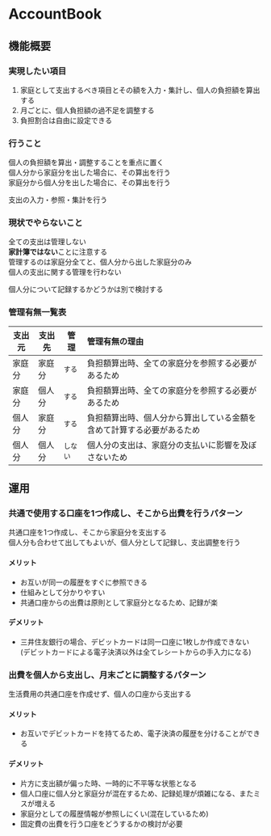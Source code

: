 # AccountBook

## 機能概要

### 実現したい項目

1. 家庭として支出するべき項目とその額を入力・集計し、個人の負担額を算出する
1. 月ごとに、個人負担額の過不足を調整する
1. 負担割合は自由に設定できる

### 行うこと

個人の負担額を算出・調整することを重点に置く  
個人分から家庭分を出した場合に、その算出を行う  
家庭分から個人分を出した場合に、その算出を行う  

支出の入力・参照・集計を行う

### 現状でやらないこと

全ての支出は管理しない  
**家計簿ではない**ことに注意する  
管理するのは家庭分全てと、個人分から出した家庭分のみ  
個人の支出に関する管理を行わない  

個人分について記録するかどうかは別で検討する  

### 管理有無一覧表

| 支出元 | 支出先 | 管理 | 管理有無の理由 |
| --- | --- | --- | :--- |
| 家庭分 | 家庭分 | `する` | 負担額算出時、全ての家庭分を参照する必要があるため |
| 家庭分 | 個人分 | `する` | 負担額算出時、全ての家庭分を参照する必要があるため |
| 個人分 | 家庭分 | `する` | 負担額算出時、個人分から算出している金額を含めて計算する必要があるため |
| 個人分 | 個人分 | `しない` | 個人分の支出は、家庭分の支払いに影響を及ぼさないため |

## 運用

### 共通で使用する口座を1つ作成し、そこから出費を行うパターン
共通口座を1つ作成し、そこから家庭分を支出する  
個人分も合わせて出してもよいが、個人分として記録し、支出調整を行う  

#### メリット

* お互いが同一の履歴をすぐに参照できる
* 仕組みとして分かりやすい
* 共通口座からの出費は原則として家庭分となるため、記録が楽

#### デメリット

* 三井住友銀行の場合、デビットカードは同一口座に1枚しか作成できない  
(デビットカードによる電子決済以外は全てレシートからの手入力になる)

### 出費を個人から支出し、月末ごとに調整するパターン
生活費用の共通口座を作成せず、個人の口座から支出する

#### メリット

* お互いでデビットカードを持てるため、電子決済の履歴を分けることができる

#### デメリット

* 片方に支出額が偏った時、一時的に不平等な状態となる
* 個人口座に個人分と家庭分が混在するため、記録処理が煩雑になる、またミスが増える
* 家庭分としての履歴情報が参照しにくい(混在しているため)
* 固定費の出費を行う口座をどうするかの検討が必要







